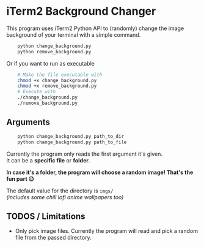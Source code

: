 # iTerm2 Background Changer

This program uses iTerm2 Python API to (randomly) change the image background of your terminal with a simple command.

```bash
    python change_background.py
    python remove_background.py
```

Or if you want to run as executable

```bash
    # Make the file executable with
    chmod +x change_background.py
    chmod +x remove_background.py
    # Execute with
    ./change_background.py
    ./remove_background.py
```

## Arguments

```bash
    python change_background.py path_to_dir
    python change_background.py path_to_file
```

Currently the program only reads the first argument it's given.  
It can be a **specific file** or **folder**.  

**In case it's a folder, the program will choose a random image! That's the fun part 😉**

The default value for the directory is `imgs/`  
*(includes some chill lofi anime wallpapers too)*

## TODOS / Limitations

- Only pick image files. Currently the program will read and pick a random file from the passed directory.
